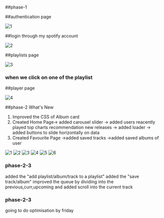 ##phase-1

##authentication page

![1](https://user-images.githubusercontent.com/110366987/230696525-f75be0fc-5350-41f0-ae87-d97beb42567b.png)

##login through my spotify account

![2](https://user-images.githubusercontent.com/110366987/230696538-424b23f1-66f9-4d50-a244-66e58da51052.png)

##playlists page

![3](https://user-images.githubusercontent.com/110366987/230696545-6310f63d-9180-4384-a771-8518806bc689.png)

### when we click on one of the playlist
##player page

![4](https://user-images.githubusercontent.com/110366987/230696561-bbfba197-ec1e-4bff-a85b-491d827812be.png)

##phase-2
What's New
1) Improved the CSS of Album card
2) Created Home Page-> added carousel slider
                    -> added users reacently played
                             top charts
                             recommendation
                             new releases
                    -> added loader
                    -> added buttons to slide horizontally on data
3) Created Favourite Page ->added saved tracks 
                          ->added saved albums of user
                          
![1](https://user-images.githubusercontent.com/110366987/235288439-09082cf8-fdec-45d5-b6a2-264dd3f838a8.png)
![2](https://user-images.githubusercontent.com/110366987/235288444-7e72159e-40b3-4125-961f-d635063cb3c4.png)
![3](https://user-images.githubusercontent.com/110366987/235288446-97c945e1-38f1-433a-a03c-2068b292691a.png)
![4](https://user-images.githubusercontent.com/110366987/235288452-7af22947-f045-44ef-a4ec-7b290f155e57.png)
![5](https://user-images.githubusercontent.com/110366987/235288458-b8f610e1-3a27-4a09-84a3-5690964f731a.png)
![6](https://user-images.githubusercontent.com/110366987/235288464-2e6b4651-ed43-473c-953d-59e361916c4f.png)


### phase-2-3
added the "add playlist/album/track to a playlist"
added the "save track/album"
improved the queue by dividing into the previous,curr,upcoming and added scroll into the current track

### phase-2-3
going to do optimisation by friday

